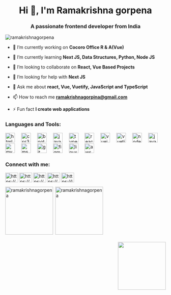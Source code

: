 <h1 align="center">Hi 👋, I'm Ramakrishna gorpena</h1>
<h3 align="center">A passionate frontend developer from India</h3>

<p align="left"> <img src="https://komarev.com/ghpvc/?username=ramakrishnagorpena&label=Profile%20views&color=0e75b6&style=flat" alt="ramakrishnagorpena" /> </p>

- 🔭 I’m currently working on **Cocoro Office R & A(Vue)**

- 🌱 I’m currently learning **Next JS, Data Structures, Python, Node JS**

- 👯 I’m looking to collaborate on **React, Vue Based Projects**

- 🤝 I’m looking for help with **Next JS**

- 💬 Ask me about **react, Vue, Vuetify, JavaScript and TypeScript**

- 📫 How to reach me **ramakrishnagorpina@gmail.com**

- ⚡ Fun fact **I create web applications**



<h3 align="left">Languages and Tools:</h3>

<div align="left">
  <!-- Frontend -->
  <img src="https://cdn.jsdelivr.net/gh/devicons/devicon/icons/html5/html5-original.svg" height="30" alt="html5 logo" />
  <img width="12" />
  <img src="https://cdn.jsdelivr.net/gh/devicons/devicon/icons/css3/css3-original.svg" height="30" alt="css3 logo" />
  <img width="12" />
  <img src="https://cdn.jsdelivr.net/gh/devicons/devicon/icons/bootstrap/bootstrap-original.svg" height="30" alt="bootstrap logo" />
  <img width="12" />
  <img src="https://cdn.jsdelivr.net/gh/devicons/devicon/icons/javascript/javascript-original.svg" height="30" alt="javascript logo" />
  <img width="12" />
  <img src="https://cdn.jsdelivr.net/gh/devicons/devicon/icons/typescript/typescript-original.svg" height="30" alt="typescript logo" />
  <img width="12" />
  <img src="https://cdn.jsdelivr.net/gh/devicons/devicon/icons/react/react-original.svg" height="30" alt="react logo" />
  <img width="12" />
  <img src="https://cdn.jsdelivr.net/gh/devicons/devicon/icons/vuejs/vuejs-original.svg" height="30" alt="vuejs logo" />
  <img width="12" />
  <img src="https://cdn.jsdelivr.net/gh/devicons/devicon/icons/vuetify/vuetify-original.svg" height="30" alt="vuetify logo" />


  <!-- Backend -->
  <img width="12" />
  <img src="https://cdn.jsdelivr.net/gh/devicons/devicon/icons/nodejs/nodejs-original.svg" height="30" alt="nodejs logo" />
  <img width="12" />
  <img src="https://cdn.jsdelivr.net/gh/devicons/devicon/icons/java/java-original.svg" height="30" alt="java logo" />
  <img width="12" />
  <img src="https://cdn.jsdelivr.net/gh/devicons/devicon/icons/mysql/mysql-original.svg" height="30" alt="mysql logo" />
  <img width="12" />
  <img src="https://www.svgrepo.com/show/303229/microsoft-sql-server-logo.svg" height="30" alt="mssql logo" />

  <!-- Tools & Platforms -->
  <img width="12" />
  <img src="https://cdn.jsdelivr.net/gh/devicons/devicon/icons/git/git-original.svg" height="30" alt="git logo" />
  <img width="12" />
  <img src="https://www.vectorlogo.zone/logos/figma/figma-icon.svg" height="30" alt="figma logo" />
  <img width="12" />
  <img src="https://cdn.jsdelivr.net/gh/devicons/devicon/icons/linux/linux-original.svg" height="30" alt="linux logo" />
  <img width="12" />
 <img src="https://cdn.jsdelivr.net/gh/devicons/devicon/icons/amazonwebservices/amazonwebservices-original-wordmark.svg" height="30" alt="aws logo" />

</div>
<h3 align="left">Connect with me:</h3>
<p align="left">
<a href="https://linkedin.com/in/https://www.linkedin.com/in/ramakrishna-gorpina-4842aa1a1?utm_source=share&utm_campaign=share_via&utm_content=profile&utm_medium=android_app" target="blank"><img align="center" src="https://raw.githubusercontent.com/rahuldkjain/github-profile-readme-generator/master/src/images/icons/Social/linked-in-alt.svg" alt="https://www.linkedin.com/in/ramakrishna-gorpina-4842aa1a1?utm_source=share&utm_campaign=share_via&utm_content=profile&utm_medium=android_app" height="30" width="40" /></a>
<a href="https://instagram.com/https://www.instagram.com/im__rk03?igsh=mxfvbhpnd2hwodfxdw==" target="blank"><img align="center" src="https://raw.githubusercontent.com/rahuldkjain/github-profile-readme-generator/master/src/images/icons/Social/instagram.svg" alt="https://www.instagram.com/im__rk03?igsh=mxfvbhpnd2hwodfxdw==" height="30" width="40" /></a>
<a href="https://www.codechef.com/users/https://www.codechef.com/users/ramramky_1" target="blank"><img align="center" src="https://cdn.jsdelivr.net/npm/simple-icons@3.1.0/icons/codechef.svg" alt="https://www.codechef.com/users/ramramky_1" height="30" width="40" /></a>
<a href="https://www.hackerrank.com/https://www.hackerrank.com/profile/rama_gorpena89" target="blank"><img align="center" src="https://raw.githubusercontent.com/rahuldkjain/github-profile-readme-generator/master/src/images/icons/Social/hackerrank.svg" alt="https://www.hackerrank.com/profile/rama_gorpena89" height="30" width="40" /></a>
<a href="https://www.leetcode.com/https://leetcode.com/u/0dr8hihhsd/" target="blank"><img align="center" src="https://raw.githubusercontent.com/rahuldkjain/github-profile-readme-generator/master/src/images/icons/Social/leet-code.svg" alt="https://leetcode.com/u/0dr8hihhsd/" height="30" width="40" /></a>
</p>
<p>
  <img align="left" 
       src="https://github-readme-stats.vercel.app/api/top-langs?username=ramakrishnagorpena&show_icons=true&locale=en&layout=compact&theme=dracula&hide_border=false" 
       alt="ramakrishnagorpena" 
       height="150" />
</p>

<p>
  &nbsp;<img align="center" 
             src="https://github-readme-stats.vercel.app/api?username=ramakrishnagorpena&show_icons=true&locale=en&theme=dracula&hide_border=false" 
             alt="ramakrishnagorpena" 
             height="150" />
</p>

###

 <img align="right" height="150" src="https://media.giphy.com/media/M9gbBd9nbDrOTu1Mqx/giphy.gif"  />

###

